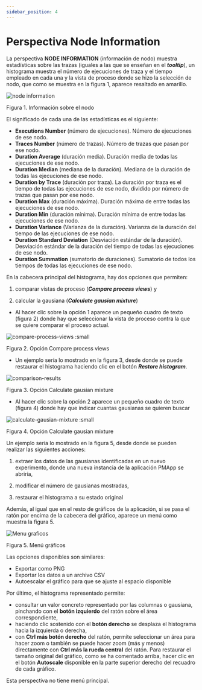 ```yaml
---
sidebar_position: 4
---
```


# Perspectiva Node Information

La perspectiva **NODE INFORMATION** (información de nodo) muestra estadísticas sobre las trazas (iguales a las que se enseñan en el **_tooltip_**), un histograma muestra el número de ejecuciones de traza y el tiempo empleado en cada una y la vista de proceso donde se hizo la selección de nodo, que como se muestra en la figura 1, aparece resaltado en amarillo.

![node information](/img/node-information.png "node information")

Figura 1. Información sobre el nodo

El significado de cada una de las estadísticas es el siguiente:

*   **Executions Number** (número de ejecuciones). Número de ejecuciones de ese nodo.
*   **Traces Number** (número de trazas). Número de trazas que pasan por ese nodo.
*   **Duration Average** (duración media). Duración media de todas las ejecuciones de ese nodo.
*   **Duration Median** (mediana de la duración). Mediana de la duración de todas las ejecuciones de ese nodo.
*   **Duration by Trace** (duración por traza). La duración por traza es el tiempo de todas las ejecuciones de ese nodo, dividido por número de trazas que pasan por ese nodo.
*   **Duration Max** (duración máxima). Duración máxima de entre todas las ejecuciones de ese nodo.
*   **Duration Min** (duración mínima). Duración mínima de entre todas las ejecuciones de ese nodo.
*   **Duration Variance** (Varianza de la duración). Varianza de la duración del tiempo de las ejecuciones de ese nodo. 
*   **Duration Standard Deviation** (Desviación estándar de la duración). Desviación estándar de la duración del tiempo de todas las ejecuciones de ese nodo. 
*   **Duration Summation** (sumatorio de duraciones). Sumatorio de todos los tiempos de todas las ejecuciones de ese nodo.

En la cabecera principal del histograma, hay dos opciones que permiten: 

1) comparar vistas de proceso (**_Compare process views_**) y 

2) calcular la gausiana (**_Calculate gausian mixture_**)

* Al hacer clic sobre la opción 1 aparece un pequeño cuadro de texto (figura 2) donde hay que seleccionar la vista de proceso contra la que se quiere comparar el proceso actual. 

![compare-process-views :small](/img/model-comparison.png "compare-process-views")

Figura 2. Opción Compare process views

*   Un ejemplo sería lo mostrado en la figura 3, desde donde se puede restaurar el histograma haciendo clic en el botón **_Restore histogram_**.

![comparison-results](/img/histograma-info-restore-1.png "comparison-results")

Figura 3. Opción Calculate gausian mixture

* Al hacer clic sobre la opción 2 aparece un pequeño cuadro de texto (figura 4) donde hay que indicar cuantas gausianas se quieren buscar

![calculate-gausian-mixture :small](/img/calculate-gaussian.png "calculate-gausian-mixture")

Figura 4. Opción Calculate gausian mixture

Un ejemplo sería lo mostrado en la figura 5, desde donde se pueden realizar las siguientes acciones:

1) extraer los datos de las gausianas identificadas en un nuevo experimento, donde una nueva instancia de la aplicación PMApp se abriría,

2) modificar el número de gausianas mostradas,

3) restaurar el histograma a su estado original

Además, al igual que en el resto de gráficos de la aplicación, si se pasa el ratón por encima de la cabecera del gráfico, aparece un menú como muestra la figura 5.

![Menu graficos](/img/menu-graficos.png "Menu graficos")

Figura 5. Menú gráficos

Las opciones disponibles son similares: 

*   Exportar como PNG
*   Exportar los datos a un archivo CSV
*   Autoescalar el gráfico para que se ajuste al espacio disponible

Por último, el histograma representado permite: 

*   consultar un valor concreto representado por las columnas o gausiana, pinchando con el **botón izquierdo** del ratón sobre el área correspondiente,
*   haciendo clic sostenido con el **botón derecho** se desplaza el histograma hacia la izquierda o derecha,
*   con **Ctrl más botón derecho** del ratón, permite seleccionar un área para hacer zoom o también se puede hacer zoom (más y menos) directamente con **Ctrl más la rueda central** del ratón. Para restaurar el tamaño original del gráfico, como se ha comentado arriba, hacer clic en el botón **Autoscale** disponible en la parte superior derecho del recuadro de cada gráfico.


Esta perspectiva no tiene menú principal.
